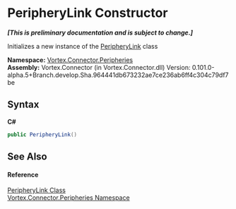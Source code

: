 # PeripheryLink Constructor 
 _**\[This is preliminary documentation and is subject to change.\]**_

Initializes a new instance of the <a href="T_Vortex_Connector_Peripheries_PeripheryLink.md">PeripheryLink</a> class

**Namespace:**&nbsp;<a href="N_Vortex_Connector_Peripheries.md">Vortex.Connector.Peripheries</a><br />**Assembly:**&nbsp;Vortex.Connector (in Vortex.Connector.dll) Version: 0.101.0-alpha.5+Branch.develop.Sha.964441db673232ae7ce236ab6ff4c304c79df7be

## Syntax

**C#**<br />
``` C#
public PeripheryLink()
```


## See Also


#### Reference
<a href="T_Vortex_Connector_Peripheries_PeripheryLink.md">PeripheryLink Class</a><br /><a href="N_Vortex_Connector_Peripheries.md">Vortex.Connector.Peripheries Namespace</a><br />